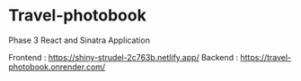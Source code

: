 # Travel-photobook
Phase 3 React and Sinatra Application


Frontend : https://shiny-strudel-2c763b.netlify.app/
Backend : https://travel-photobook.onrender.com/
